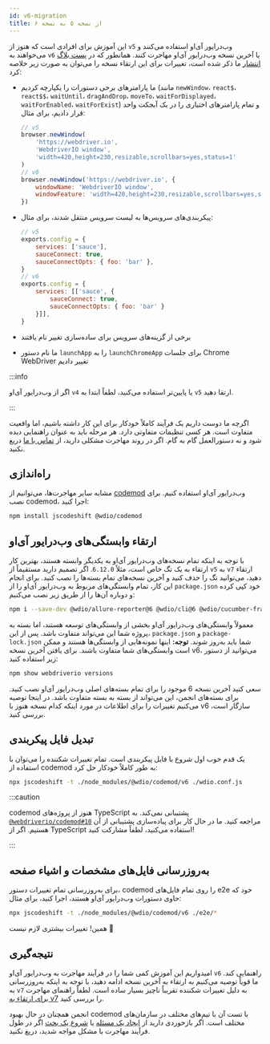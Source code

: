 ```yaml
---
id: v6-migration
title: از نسخه ۵ به نسخه ۶
---
```


این آموزش برای افرادی است که هنوز از `v5` وب‌درایور آی‌او استفاده می‌کنند و می‌خواهند به `v6` یا آخرین نسخه وب‌درایور آی‌او مهاجرت کنند. همانطور که در [پست بلاگ انتشار](https://webdriver.io/blog/2020/03/26/webdriverio-v6-released) ما ذکر شده است، تغییرات برای این ارتقاء نسخه را می‌توان به صورت زیر خلاصه کرد:

- ما پارامترهای برخی دستورات را یکپارچه کردیم (مانند `newWindow`، `react$`، `react$$`، `waitUntil`، `dragAndDrop`، `moveTo`، `waitForDisplayed`، `waitForEnabled`، `waitForExist`) و تمام پارامترهای اختیاری را در یک آبجکت واحد قرار دادیم، برای مثال:

    ```js
    // v5
    browser.newWindow(
        'https://webdriver.io',
        'WebdriverIO window',
        'width=420,height=230,resizable,scrollbars=yes,status=1'
    )
    // v6
    browser.newWindow('https://webdriver.io', {
        windowName: 'WebdriverIO window',
        windowFeature: 'width=420,height=230,resizable,scrollbars=yes,status=1'
    })
    ```

- پیکربندی‌های سرویس‌ها به لیست سرویس منتقل شدند، برای مثال:

    ```js
    // v5
    exports.config = {
        services: ['sauce'],
        sauceConnect: true,
        sauceConnectOpts: { foo: 'bar' },
    }
    // v6
    exports.config = {
        services: [['sauce', {
            sauceConnect: true,
            sauceConnectOpts: { foo: 'bar' }
        }]],
    }
    ```

- برخی از گزینه‌های سرویس برای ساده‌سازی تغییر نام یافتند
- ما نام دستور `launchApp` را به `launchChromeApp` برای جلسات Chrome WebDriver تغییر دادیم

:::info

اگر از وب‌درایور آی‌او `v4` یا پایین‌تر استفاده می‌کنید، لطفاً ابتدا به `v5` ارتقا دهید.

:::

اگرچه ما دوست داریم یک فرآیند کاملاً خودکار برای این کار داشته باشیم، اما واقعیت متفاوت است. هر کسی تنظیمات متفاوتی دارد. هر مرحله باید به عنوان راهنمایی دیده شود و نه دستورالعمل گام به گام. اگر در روند مهاجرت مشکلی دارید، از [تماس با ما](https://github.com/webdriverio/codemod/discussions/new) دریغ نکنید.

## راه‌اندازی

مشابه سایر مهاجرت‌ها، می‌توانیم از [codemod](https://github.com/webdriverio/codemod) وب‌درایور آی‌او استفاده کنیم. برای نصب codemod، اجرا کنید:

```sh
npm install jscodeshift @wdio/codemod
```

## ارتقاء وابستگی‌های وب‌درایور آی‌او

با توجه به اینکه تمام نسخه‌های وب‌درایور آی‌او به یکدیگر وابسته هستند، بهترین کار ارتقاء به یک تگ خاص است، مثلاً `6.12.0`. اگر تصمیم دارید مستقیماً از `v5` به `v7` ارتقاء دهید، می‌توانید تگ را حذف کنید و آخرین نسخه‌های تمام بسته‌ها را نصب کنید. برای انجام این کار، تمام وابستگی‌های مربوط به وب‌درایور آی‌او را از `package.json` خود کپی کرده و دوباره آن‌ها را از طریق زیر نصب می‌کنیم:

```sh
npm i --save-dev @wdio/allure-reporter@6 @wdio/cli@6 @wdio/cucumber-framework@6 @wdio/local-runner@6 @wdio/spec-reporter@6 @wdio/sync@6 wdio-chromedriver-service@6 webdriverio@6
```

معمولاً وابستگی‌های وب‌درایور آی‌او بخشی از وابستگی‌های توسعه هستند، اما بسته به پروژه شما این می‌تواند متفاوت باشد. پس از این، `package.json` و `package-lock.json` شما باید به‌روز شوند. __توجه:__ اینها نمونه‌هایی از وابستگی‌ها هستند و ممکن است وابستگی‌های شما متفاوت باشند. برای یافتن آخرین نسخه v6، می‌توانید از دستور زیر استفاده کنید:

```sh
npm show webdriverio versions
```

سعی کنید آخرین نسخه 6 موجود را برای تمام بسته‌های اصلی وب‌درایور آی‌او نصب کنید. برای بسته‌های انجمن، این می‌تواند از بسته به بسته متفاوت باشد. در اینجا توصیه می‌کنیم تغییرات را برای اطلاعات در مورد اینکه کدام نسخه هنوز با v6 سازگار است، بررسی کنید.

## تبدیل فایل پیکربندی

یک قدم خوب اول شروع با فایل پیکربندی است. تمام تغییرات شکننده را می‌توان با استفاده از codemod به طور کاملاً خودکار حل کرد:

```sh
npx jscodeshift -t ./node_modules/@wdio/codemod/v6 ./wdio.conf.js
```

:::caution

codemod هنوز از پروژه‌های TypeScript پشتیبانی نمی‌کند. به [`@webdriverio/codemod#10`](https://github.com/webdriverio/codemod/issues/10) مراجعه کنید. ما در حال کار برای پیاده‌سازی پشتیبانی از آن هستیم. اگر از TypeScript استفاده می‌کنید، لطفاً مشارکت کنید!

:::

## به‌روزرسانی فایل‌های مشخصات و اشیاء صفحه

برای به‌روزرسانی تمام تغییرات دستور، codemod را روی تمام فایل‌های e2e خود که حاوی دستورات وب‌درایور آی‌او هستند، اجرا کنید، برای مثال:

```sh
npx jscodeshift -t ./node_modules/@wdio/codemod/v6 ./e2e/*
```

همین! تغییرات بیشتری لازم نیست 🎉

## نتیجه‌گیری

امیدواریم این آموزش کمی شما را در فرآیند مهاجرت به وب‌درایور آی‌او `v6` راهنمایی کند. ما قویاً توصیه می‌کنیم به ارتقاء به آخرین نسخه ادامه دهید، با توجه به اینکه به‌روزرسانی به `v7` به دلیل تغییرات شکننده تقریباً ناچیز بسیار ساده است. لطفاً راهنمای مهاجرت [برای ارتقاء به v7](v7-migration) را بررسی کنید.

انجمن همچنان در حال بهبود codemod با تست آن با تیم‌های مختلف در سازمان‌های مختلف است. اگر بازخوردی دارید از [ایجاد یک مسئله](https://github.com/webdriverio/codemod/issues/new) یا [شروع یک بحث](https://github.com/webdriverio/codemod/discussions/new) اگر در طول فرآیند مهاجرت با مشکل مواجه شدید، دریغ نکنید.